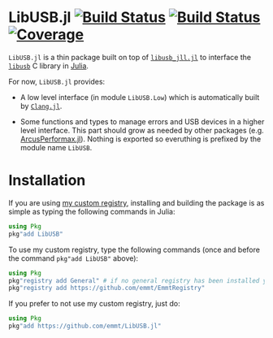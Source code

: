 # LibUSB.jl [![Build Status](https://github.com/emmt/LibUSB.jl/actions/workflows/CI.yml/badge.svg?branch=main)](https://github.com/emmt/LibUSB.jl/actions/workflows/CI.yml?query=branch%3Amain) [![Build Status](https://ci.appveyor.com/api/projects/status/github/emmt/LibUSB.jl?svg=true)](https://ci.appveyor.com/project/emmt/LibUSB-jl) [![Coverage](https://codecov.io/gh/emmt/LibUSB.jl/branch/main/graph/badge.svg)](https://codecov.io/gh/emmt/LibUSB.jl)

`LibUSB.jl` is a thin package built on top of
[`libusb_jll.jl`](https://github.com/JuliaBinaryWrappers/libusb_jll.jl) to
interface the [`libusb`](https://libusb.info/) C library in
[Julia](https://julialang.org/).

For now, `LibUSB.jl` provides:

- A low level interface (in module `LibUSB.Low`) which is automatically built
  by [`Clang.jl`](https://github.com/JuliaInterop/Clang.jl).

- Some functions and types to manage errors and USB devices in a higher level
  interface.  This part should grow as needed by other packages
  (e.g. [ArcusPerformax.jl](https://github.com/emmt/ArcusPerformax.jl)).
  Nothing is exported so everuthing is prefixed by the module name `LibUSB`.


# Installation

If you are using [my custom registry](https://github.com/emmt/EmmtRegistry),
installing and building the package is as simple as typing the following
commands in Julia:

```julia
using Pkg
pkg"add LibUSB"
```

To use my custom registry, type the following commands (once and before
the command `pkg"add LibUSB"` above):

```julia
using Pkg
pkg"registry add General" # if no general registry has been installed yet
pkg"registry add https://github.com/emmt/EmmtRegistry"
```

If you prefer to not use my custom registry, just do:

```julia
using Pkg
pkg"add https://github.com/emmt/LibUSB.jl"
```
